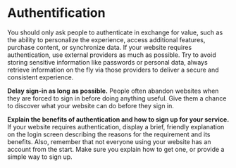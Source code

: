 # Authentification
You should only ask people to authenticate in exchange for value, such as the ability to personalize the experience, access additional features, purchase content, or synchronize data. If your website requires authentication, use external providers as much as possible. Try to avoid storing sensitive information like passwords or personal data, always retrieve information on the fly via those providers to deliver a secure and consistent experience.

**Delay sign-in as long as possible.** People often abandon websites when they are forced to sign in before doing anything useful. Give them a chance to discover what your website can do before they sign in.

**Explain the benefits of authentication and how to sign up for your service.** If your website requires authentication, display a brief, friendly explanation on the login screen describing the reasons for the requirement and its benefits. Also, remember that not everyone using your website has an account from the start. Make sure you explain how to get one, or provide a simple way to sign up.